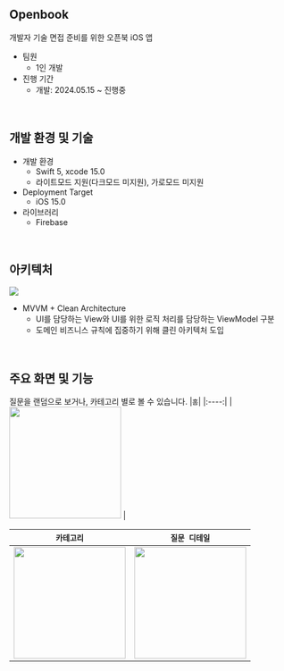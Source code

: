 ## Openbook
개발자 기술 면접 준비를 위한 오픈북 iOS 앱

- 팀원
    - 1인 개발
- 진행 기간
    - 개발: 2024.05.15 ~ 진행중
<br/>

## 개발 환경 및 기술
- 개발 환경
    - Swift 5, xcode 15.0
    - 라이트모드 지원(다크모드 미지원), 가로모드 미지원
- Deployment Target
    - iOS 15.0
- 라이브러리
    - Firebase
<br/>

## 아키텍처
<img src="https://github.com/yunjikimm/Openbook/assets/68881093/2a3ced98-5381-4db7-9818-2bfdec79c682"><br/>

- MVVM + Clean Architecture
    - UI를 담당하는 View와 UI를 위한 로직 처리를 담당하는 ViewModel 구분
    - 도메인 비즈니스 규칙에 집중하기 위해 클린 아키텍처 도입

<br/>

## 주요 화면 및 기능
질문을 랜덤으로 보거나, 카테고리 별로 볼 수 있습니다.
|`홈`|
|:----:|
| <img src="https://github.com/yunjikimm/Openbook/assets/68881093/352c7db3-b3d3-4d46-9e8e-249fa097d429" width="200"> |


|`카테고리`|`질문 디테일`|
|:----:|:----:|
| <img src="https://github.com/yunjikimm/Openbook/assets/68881093/dc1a5ce0-bf43-4ab7-927f-5dd7437c173d" width="200"> | <img src="https://github.com/yunjikimm/Openbook/assets/68881093/7081ea88-619a-4b9e-9852-9b5fa3a059d0" width="200"> |
